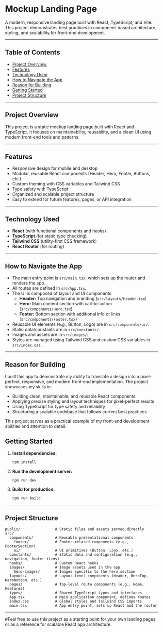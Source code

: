 # Mockup Landing Page

A modern, responsive landing page built with React, TypeScript, and Vite. This project demonstrates best practices in component-based architecture, styling, and scalability for front-end development.

---

## Table of Contents

- [Project Overview](#project-overview)
- [Features](#features)
- [Technology Used](#technology-used)
- [How to Navigate the App](#how-to-navigate-the-app)
- [Reason for Building](#reason-for-building)
- [Getting Started](#getting-started)
- [Project Structure](#project-structure)

---

## Project Overview

This project is a static mockup landing page built with React and TypeScript. It focuses on maintainability, reusability, and a clean UI using modern front-end tools and patterns.

---

## Features

- Responsive design for mobile and desktop
- Modular, reusable React components (Header, Hero, Footer, Buttons, etc.)
- Custom theming with CSS variables and Tailwind CSS
- Type safety with TypeScript
- Organized and scalable project structure
- Easy to extend for future features, pages, or API integration

---

## Technology Used

- **React** (with functional components and hooks)
- **TypeScript** (for static type checking)
- **Tailwind CSS** (utility-first CSS framework)
- **React Router** (for routing)

---

## How to Navigate the App

- The main entry point is `src/main.tsx`, which sets up the router and renders the app.
- All routes are defined in `src/App.tsx`.
- The UI is composed of layout and UI components:
  - **Header:** Top navigation and branding (`src/layouts/Header.tsx`)
  - **Hero:** Main content section with call-to-action (`src/components/Hero.tsx`)
  - **Footer:** Bottom section with additional info or links (`src/components/Footer.tsx`)
- Reusable UI elements (e.g., Button, Logo) are in `src/components/ui/`.
- Static data/constants are in `src/constants/`.
- Images and assets are in `src/images/`.
- Styles are managed using Tailwind CSS and custom CSS variables in `src/index.css`.

---

## Reason for Building

I built this app to demonstrate my ability to translate a design into a pixel-perfect, responsive, and modern front-end implementation. The project showcases my skills in:

- Building clean, maintainable, and reusable React components
- Applying precise styling and layout techniques for pixel-perfect results
- Using TypeScript for type safety and reliability
- Structuring a scalable codebase that follows current best practices

This project serves as a practical example of my front-end development abilities and attention to detail.

## Getting Started

1. **Install dependencies:**
   ```bash
   npm install
   ```
2. **Run the development server:**
   ```bash
   npm run dev
   ```
3. **Build for production:**
   ```bash
   npm run build
   ```

---

## Project Structure

```
public/                # Static files and assets served directly
src/
  components/          # Reusable presentational components
    footer/            # Footer-related components (e.g., FooterSection)
    ui/                # UI primitives (Button, Logo, etc.)
  constants/           # Static data and configuration (e.g., navigation, footer items)
  hooks/               # Custom React hooks
  images/              # Image assets used in the app
    hero-images/       # Images specific to the hero section
  layouts/             # Layout-level components (Header, HeroTop, HeroBottom, etc.)
  pages/               # Top-level route components (e.g., Home, Features)
  types/               # Shared TypeScript types and interfaces
  App.tsx              # Main application component, defines routes
  index.css            # Global styles and Tailwind CSS imports
  main.tsx             # App entry point, sets up React and the router

```

---

#Feel free to use this project as a starting point for your own landing pages or as a reference for scalable React app architecture.
